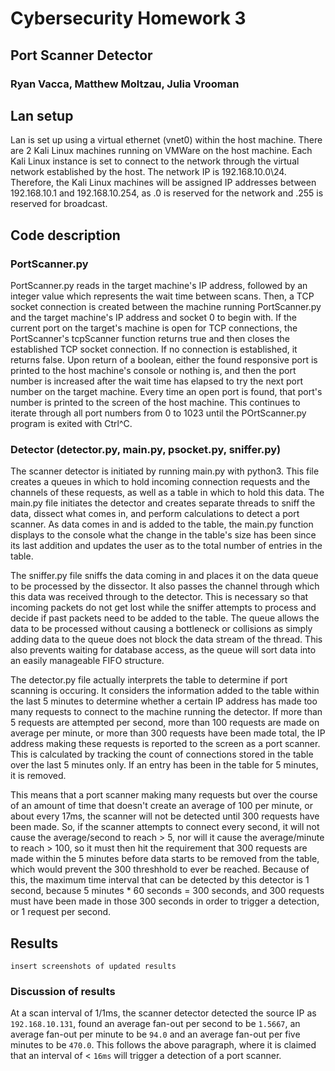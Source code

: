 # Cybersecurity Homework 3
## Port Scanner Detector
### Ryan Vacca, Matthew Moltzau, Julia Vrooman

## Lan setup

Lan is set up using a virtual ethernet (vnet0) within the host machine. There are 2 Kali Linux machines running on VMWare on the host machine. Each Kali Linux instance is set to connect to the network through the virtual network established by the host. The network IP is 192.168.10.0\24. Therefore, the Kali Linux machines will be assigned IP addresses between 192.168.10.1 and 192.168.10.254, as .0 is reserved for the network and .255 is reserved for broadcast.

## Code description
### PortScanner.py

PortScanner.py reads in the target machine's IP address, followed by an integer value which represents the wait time between scans. Then, a TCP socket connection is created between the machine running PortScanner.py and the target machine's IP address and socket 0 to begin with. If the current port on the target's machine is open for TCP connections, the PortScanner's tcpScanner function returns true and then closes the established TCP socket connection. If no connection is established, it returns false. Upon return of a boolean, either the found responsive port is printed to the host machine's console or nothing is, and then the port number is increased after the wait time has elapsed to try the next port number on the target machine. Every time an open port is found, that port's number is printed to the screen of the host machine. This continues to iterate through all port numbers from 0 to 1023 until the POrtScanner.py program is exited with Ctrl^C.

### Detector (detector.py, main.py, psocket.py, sniffer.py)

The scanner detector is initiated by running main.py with python3. This file creates a queues in which to hold incoming connection requests and the channels of these requests, as well as a table in which to hold this data. The main.py file initiates the detector and creates separate threads to sniff the data, dissect what comes in, and perform calculations to detect a port scanner. As data comes in and is added to the table, the main.py function displays to the console what the change in the table's size has been since its last addition and updates the user as to the total number of entries in the table.

The sniffer.py file sniffs the data coming in and places it on the data queue to be processed by the dissector. It also passes the channel through which this data was received through to the detector. This is necessary so that incoming packets do not get lost while the sniffer attempts to process and decide if past packets need to be added to the table. The queue allows the data to be processed without causing a bottleneck or collisions as simply adding data to the queue does not block the data stream of the thread. This also prevents waiting for database access, as the queue will sort data into an easily manageable FIFO structure.

The detector.py file actually interprets the table to determine if port scanning is occuring. It considers the information added to the table within the last 5 minutes to determine whether a certain IP address has made too many requests to connect to the machine running the detector. If more than 5 requests are attempted per second, more than 100 requests are made on average per minute, or more than 300 requests have been made total, the IP address making these requests is reported to the screen as a port scanner. This is calculated by tracking the count of connections stored in the table over the last 5 minutes only. If an entry has been in the table for 5 minutes, it is removed.

This means that a port scanner making many requests but over the course of an amount of time that doesn't create an average of 100 per minute, or about every 17ms, the scanner will not be detected until 300 requests have been made. So, if the scanner attempts to connect every second, it will not cause the average/second to reach > 5, nor will it cause the average/minute to reach > 100, so it must then hit the requirement that 300 requests are made within the 5 minutes before data starts to be removed from the table, which would prevent the 300 threshhold to ever be reached. Because of this, the maximum time interval that can be detected by this detector is 1 second, because 5 minutes * 60 seconds = 300 seconds, and 300 requests must have been made in those 300 seconds in order to trigger a detection, or 1 request per second.

## Results
`insert screenshots of updated results`

### Discussion of results

At a scan interval of 1/1ms, the scanner detector detected the source IP as `192.168.10.131`, found an average fan-out per second to be `1.5667`, an average fan-out per minute to be `94.0` and an average fan-out per five minutes to be `470.0`. This follows the above paragraph, where it is claimed that an interval of < `16ms` will trigger a detection of a port scanner.



